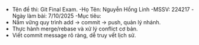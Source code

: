 - Tên đề thi: Git Final Exam.
-Họ Tên: Nguyễn Hồng Linh
-MSSV: 224217
-Ngày làm bài: 7/10/2025
-Mục tiêu: 
- Nắm vững quy trình add → commit → push, quản lý nhánh.
- Thực hành merge/rebase và xử lý conflict cơ bản.
- Viết commit message rõ ràng, dễ truy vết lịch sử.

